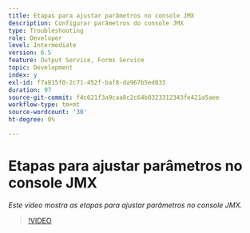 ```yaml
---
title: Etapas para ajustar parâmetros no console JMX
description: Configurar parâmetros do console JMX
type: Troubleshooting
role: Developer
level: Intermediate
version: 6.5
feature: Output Service, Forms Service
topic: Development
index: y
exl-id: f7a815f0-2c71-452f-baf8-da967b5ed033
duration: 97
source-git-commit: f4c621f3a9caa8c2c64b8323312343fe421a5aee
workflow-type: tm+mt
source-wordcount: '30'
ht-degree: 0%

---
```



# Etapas para ajustar parâmetros no console JMX

*Este vídeo mostra as etapas para ajustar parâmetros no console JMX.*

>[!VIDEO](https://video.tv.adobe.com/v/335554?quality=12&learn=on)
